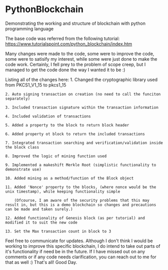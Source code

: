 # PythonBlockchain
 Demonstrating the working and structure of blockchain with python programming language

The base code was referred from the following tutorial:
https://www.tutorialspoint.com/python_blockchain/index.htm


Many changes were made to the code, some were to improve the code, some were to satisify my interest, while some were just done to make the code work. Certainly, I fell prey to the problem of scope creep, but I managed to get the code done the way I wanted it to be :)

Listing all of the changes here:
	1. Changed the cryptographic library used from PKCS1_V1_15 to pkcs1_15
 
	2. Auto signing transaction on creation (no need to call the funciton separately)
 
	3. Included transaction signature within the transaction information
 
	4. Included validation of transactions
 
	5. Added a property to the block to return block header
 
	6. Added property ot block to return the included transactions
 
	7. Integrated transaction searching and verification/validation inside the block class
 
	8. Improved the logic of mining function used
 
	9. Implemented a makeshift Merkle Root (simplistic functionality to demonstrate use)
 
	10. Added mining as a method/function of the Block object
 
	11. Added 'Nonce' property to the blocks, (where nonce would be the unix timestamp), while keeping functionality simple 
 
		(Ofcourse, I am aware of the security problems that this may result in, but this is a demo blockchain so changes and precautions can be made and taken surely.)
  
	12. Added functionality of Genesis block (as per tutorial) and modified it to suit the new code
 
	13. Set the Max transaction count in block to 3

Feel free to communicate for updates. Although I don't think I would be working to improve this specific blockchain, I do intend to take out parts of it's functionality if need be in the future. If I have missed out on any comments or if any code needs clarification, you can reach out to me for that as well :)
That's all! Good Day.
